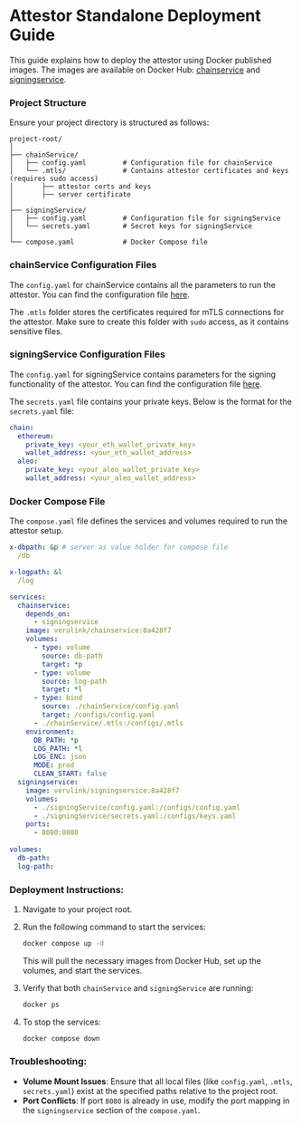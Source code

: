 # Attestor Standalone Deployment Guide

This guide explains how to deploy the attestor using Docker published images. The images are available on Docker Hub: [chainservice](https://hub.docker.com/r/verulink/chainservice) and [signingservice](https://hub.docker.com/r/verulink/signingservice).

### Project Structure

Ensure your project directory is structured as follows:

```
project-root/
│
├── chainService/
│   ├── config.yaml         # Configuration file for chainService
│   └── .mtls/              # Contains attestor certificates and keys (requires sudo access)
│       ├── attestor certs and keys
│       ├── server certificate
│
├── signingService/
│   ├── config.yaml         # Configuration file for signingService
│   └── secrets.yaml        # Secret keys for signingService
│
└── compose.yaml            # Docker Compose file 
```

### chainService Configuration Files

The `config.yaml` for chainService contains all the parameters to run the attestor. You can find the configuration file [here](https://github.com/venture23-aleo/verulink/blob/main/attestor/chainService/config.yaml).

The `.mtls` folder stores the certificates required for mTLS connections for the attestor. Make sure to create this folder with `sudo` access, as it contains sensitive files.

### signingService Configuration Files

The `config.yaml` for signingService contains parameters for the signing functionality of the attestor. You can find the configuration file [here](https://github.com/venture23-aleo/verulink/blob/main/attestor/signingService/config.yaml).

The `secrets.yaml` file contains your private keys. Below is the format for the `secrets.yaml` file:

```yaml
chain:
  ethereum:
    private_key: <your_eth_wallet_private_key>
    wallet_address: <your_eth_wallet_address>
  aleo:
    private_key: <your_aleo_wallet_private_key>
    wallet_address: <your_aleo_wallet_address>
```

### Docker Compose File

The `compose.yaml` file defines the services and volumes required to run the attestor setup.

```yaml
x-dbpath: &p # server as value holder for compose file
  /db

x-logpath: &l
  /log

services:
  chainservice:
    depends_on:
      - signingservice
    image: verulink/chainservice:8a428f7
    volumes:
      - type: volume
        source: db-path
        target: *p
      - type: volume
        source: log-path
        target: *l      
      - type: bind
        source: ./chainService/config.yaml
        target: /configs/config.yaml
      - ./chainService/.mtls:/configs/.mtls
    environment:
      DB_PATH: *p
      LOG_PATH: *l
      LOG_ENC: json
      MODE: prod
      CLEAN_START: false
  signingservice:
    image: verulink/signingservice:8a428f7
    volumes:
      - ./signingService/config.yaml:/configs/config.yaml
      - ./signingService/secrets.yaml:/configs/keys.yaml
    ports:
      - 8080:8080
      
volumes:
  db-path:
  log-path:
```

### Deployment Instructions:

1. Navigate to your project root.
2. Run the following command to start the services:
   ```bash
   docker compose up -d
   ```
   This will pull the necessary images from Docker Hub, set up the volumes, and start the services.

3. Verify that both `chainService` and `signingService` are running:
    ```bash
    docker ps
    ```

4. To stop the services:
   ```bash
   docker compose down
   ```

### Troubleshooting:

- **Volume Mount Issues**: Ensure that all local files (like `config.yaml`, `.mtls`, `secrets.yaml`) exist at the specified paths relative to the project root.
- **Port Conflicts**: If port `8080` is already in use, modify the port mapping in the `signingservice` section of the `compose.yaml`.